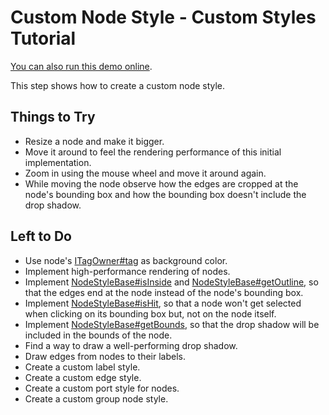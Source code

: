 <!--
 //////////////////////////////////////////////////////////////////////////////
 // @license
 // This demo file is part of yFiles for HTML 2.3.0.3.
 // Use is subject to license terms.
 //
 // Copyright (c) 2000-2020 by yWorks GmbH, Vor dem Kreuzberg 28,
 // 72070 Tuebingen, Germany. All rights reserved.
 //
 //////////////////////////////////////////////////////////////////////////////
-->
# Custom Node Style - Custom Styles Tutorial

[You can also run this demo online](https://live.yworks.com/demos/02-tutorial-custom-styles/01-custom-node-style/index.html).

This step shows how to create a custom node style.

## Things to Try

- Resize a node and make it bigger.
- Move it around to feel the rendering performance of this initial implementation.
- Zoom in using the mouse wheel and move it around again.
- While moving the node observe how the edges are cropped at the node's bounding box and how the bounding box doesn't include the drop shadow.

## Left to Do

- Use node's [ITagOwner#tag](https://docs.yworks.com/yfileshtml/#/api/ITagOwner#tag) as background color.
- Implement high-performance rendering of nodes.
- Implement [NodeStyleBase#isInside](https://docs.yworks.com/yfileshtml/#/api/NodeStyleBase#isInside) and [NodeStyleBase#getOutline](https://docs.yworks.com/yfileshtml/#/api/NodeStyleBase#getOutline), so that the edges end at the node instead of the node's bounding box.
- Implement [NodeStyleBase#isHit](https://docs.yworks.com/yfileshtml/#/api/NodeStyleBase#isHit), so that a node won't get selected when clicking on its bounding box but, not on the node itself.
- Implement [NodeStyleBase#getBounds](https://docs.yworks.com/yfileshtml/#/api/NodeStyleBase#getBounds), so that the drop shadow will be included in the bounds of the node.
- Find a way to draw a well-performing drop shadow.
- Draw edges from nodes to their labels.
- Create a custom label style.
- Create a custom edge style.
- Create a custom port style for nodes.
- Create a custom group node style.
